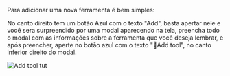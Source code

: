 Para adicionar uma nova ferramenta é bem simples:

No canto direito tem um botão Azul com o texto "Add", basta apertar nele e você sera surpreendido por uma modal aparecendo na tela, preencha todo o modal com as informações sobre a ferramenta que você deseja lembrar, e após preencher, aperte no botão azul com o texto "Add tool", no canto inferior direito do modal.

![Add tool tut](https://media.giphy.com/media/dXFvdqhaTnahKWTv5l/giphy.gif)
